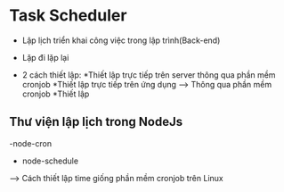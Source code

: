 # Task Scheduler

- Lập lịch triển khai công việc trong lập trình(Back-end)
- Lặp đi lặp lại

- 2 cách thiết lập: 
*Thiết lập trực tiếp trên server thông qua phần mềm cronjob
*Thiết lập trực tiếp trên ứng dụng --> Thông qua phần mềm cronjob
*Thiết lập 

## Thư viện lập lịch trong NodeJs
-node-cron
- node-schedule

--> Cách thiết lập time giống phần mềm cronjob trên Linux